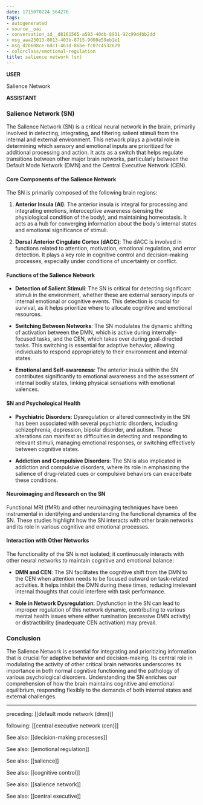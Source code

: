 ```yaml
---
date: 1715070224.564276
tags:
- autogenerated
- source__oai
- conversation_id__d8161565-a583-40db-8931-92c99d4bb2dd
- msg_aaa23013-8013-403b-8715-9008e59eb1e1
- msg_d2b608ce-6dc1-463d-86be-fc07c4532629
- colorclass/emotional-regulation
title: salience network (sn)
---
```


**USER**

Salience Network


**ASSISTANT**

### Salience Network (SN)

The Salience Network (SN) is a critical neural network in the brain, primarily involved in detecting, integrating, and filtering salient stimuli from the internal and external environment. This network plays a pivotal role in determining which sensory and emotional inputs are prioritized for additional processing and action. It acts as a switch that helps regulate transitions between other major brain networks, particularly between the Default Mode Network (DMN) and the Central Executive Network (CEN).

#### Core Components of the Salience Network

The SN is primarily composed of the following brain regions:

1. **Anterior Insula (AI)**: The anterior insula is integral for processing and integrating emotions, interoceptive awareness (sensing the physiological condition of the body), and maintaining homeostasis. It acts as a hub for converging information about the body's internal states and emotional significance of stimuli.
   
2. **Dorsal Anterior Cingulate Cortex (dACC)**: The dACC is involved in functions related to attention, motivation, emotional regulation, and error detection. It plays a key role in cognitive control and decision-making processes, especially under conditions of uncertainty or conflict.

#### Functions of the Salience Network

- **Detection of Salient Stimuli**: The SN is critical for detecting significant stimuli in the environment, whether these are external sensory inputs or internal emotional or cognitive events. This detection is crucial for survival, as it helps prioritize where to allocate cognitive and emotional resources.

- **Switching Between Networks**: The SN modulates the dynamic shifting of activation between the DMN, which is active during internally-focused tasks, and the CEN, which takes over during goal-directed tasks. This switching is essential for adaptive behavior, allowing individuals to respond appropriately to their environment and internal states.

- **Emotional and Self-awareness**: The anterior insula within the SN contributes significantly to emotional awareness and the assessment of internal bodily states, linking physical sensations with emotional valences.

#### SN and Psychological Health

- **Psychiatric Disorders**: Dysregulation or altered connectivity in the SN has been associated with several psychiatric disorders, including schizophrenia, depression, bipolar disorder, and autism. These alterations can manifest as difficulties in detecting and responding to relevant stimuli, managing emotional responses, or switching effectively between cognitive states.

- **Addiction and Compulsive Disorders**: The SN is also implicated in addiction and compulsive disorders, where its role in emphasizing the salience of drug-related cues or compulsive behaviors can exacerbate these conditions.

#### Neuroimaging and Research on the SN

Functional MRI (fMRI) and other neuroimaging techniques have been instrumental in identifying and understanding the functional dynamics of the SN. These studies highlight how the SN interacts with other brain networks and its role in various cognitive and emotional processes.

#### Interaction with Other Networks

The functionality of the SN is not isolated; it continuously interacts with other neural networks to maintain cognitive and emotional balance:

- **DMN and CEN**: The SN facilitates the cognitive shift from the DMN to the CEN when attention needs to be focused outward on task-related activities. It helps inhibit the DMN during these times, reducing irrelevant internal thoughts that could interfere with task performance.

- **Role in Network Dysregulation**: Dysfunction in the SN can lead to improper regulation of this network dynamic, contributing to various mental health issues where either rumination (excessive DMN activity) or distractibility (inadequate CEN activation) may prevail.

### Conclusion

The Salience Network is essential for integrating and prioritizing information that is crucial for adaptive behavior and decision-making. Its central role in modulating the activity of other critical brain networks underscores its importance in both normal cognitive functioning and the pathology of various psychological disorders. Understanding the SN enriches our comprehension of how the brain maintains cognitive and emotional equilibrium, responding flexibly to the demands of both internal states and external challenges.


---

preceding: [[default mode network (dmn)]]  


following: [[central executive network (cen)]]

See also: [[decision-making processes]]


See also: [[emotional regulation]]


See also: [[salience]]


See also: [[cognitive control]]


See also: [[salience network]]


See also: [[central executive]]